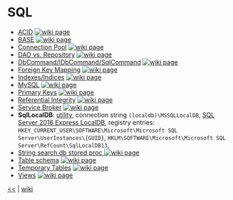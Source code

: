 # SQL

+ [ACID](./sql/ACID.md)
[![wiki page](https://img.shields.io/badge/wiki-page-green.svg)](./sql/ACID.md)
+ [BASE](./sql/BASE.md)
[![wiki page](https://img.shields.io/badge/wiki-page-green.svg)](./sql/BASE.md)
+ [Connection Pool](./sql/ConnectionPool.md)
[![wiki page](https://img.shields.io/badge/wiki-page-green.svg)](./sql/ConnectionPool.md)
+ [DAO vs. Repository](./sql/DAOvsRepository.md)
[![wiki page](https://img.shields.io/badge/wiki-page-green.svg)](./sql/DAOvsRepository.md)
+ [DbCommand/IDbCommand/SqlCommand](./sql/DbCommand.md)
[![wiki page](https://img.shields.io/badge/wiki-page-green.svg)](./sql/DbCommand.md)
+ [Foreign Key Mapping](./sql/ForeignKeyMapping.md)
[![wiki page](https://img.shields.io/badge/wiki-page-green.svg)](./sql/ForeignKeyMapping.md)
+ [Indexes/Indices](./sql/indexes.md)
[![wiki page](https://img.shields.io/badge/wiki-page-green.svg)](./sql/indexes.md)
+ [MySQL](./sql/MySQL.md)
[![wiki page](https://img.shields.io/badge/wiki-page-green.svg)](./sql/MySQL.md)
+ [Primary Keys](./sql/PrimaryKeys.md)
[![wiki page](https://img.shields.io/badge/wiki-page-green.svg)](./sql/PrimaryKeys.md)
+ [Referential Integrity](./sql/ReferentialIntegrity.md)
[![wiki page](https://img.shields.io/badge/wiki-page-green.svg)](./sql/ReferentialIntegrity.md)
+ [Service Broker](./sql/ServiceBroker.md)
[![wiki page](https://img.shields.io/badge/wiki-page-green.svg)](./sql/ServiceBroker.md)
+ **SqlLocalDB**: 
[utility](https://docs.microsoft.com/en-us/sql/tools/sqllocaldb-utility), 
connection string `(localdb)\MSSQLLocalDB`, 
[SQL Server 2016 Express LocalDB](https://docs.microsoft.com/en-us/sql/database-engine/configure-windows/sql-server-2016-express-localdb),
registry entries: `HKEY_CURRENT_USER\SOFTWARE\Microsoft\Microsoft SQL Server\UserInstances\{GUID}`, `HKLM\SOFTWARE\Microsoft\Microsoft SQL Server\RefCount\SqlLocalDB13`, 
+ [String search db stored proc ](./sql/StringSearchDbStoredProc.md)
[![wiki page](https://img.shields.io/badge/wiki-page-green.svg)](./sql/StringSearchDbStoredProc.md)
+ [Table schema](./sql/TableSchema.md)
[![wiki page](https://img.shields.io/badge/wiki-page-green.svg)](./sql/TableSchema.md)
+ [Temporary Tables](./sql/TemporaryTables.md)
[![wiki page](https://img.shields.io/badge/wiki-page-green.svg)](./sql/TemporaryTables.md)
+ [Views](./sql/views.md)
[![wiki page](https://img.shields.io/badge/wiki-page-green.svg)](./sql/views.md)



[<<](README.md) 
| 
[wiki](https://github.com/illegitimis/Tutorial/wiki) 

